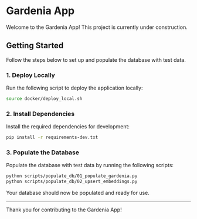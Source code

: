 # Gardenia App

Welcome to the Gardenia App! This project is currently under construction.

## Getting Started

Follow the steps below to set up and populate the database with test data.

### 1. Deploy Locally

Run the following script to deploy the application locally:

```bash
source docker/deploy_local.sh
```

### 2. Install Dependencies

Install the required dependencies for development:

```bash
pip install -r requirements-dev.txt
```

### 3. Populate the Database

Populate the database with test data by running the following scripts:

```bash
python scripts/populate_db/01_populate_gardenia.py
python scripts/populate_db/02_upsert_embeddings.py
```

Your database should now be populated and ready for use.

---

Thank you for contributing to the Gardenia App!
